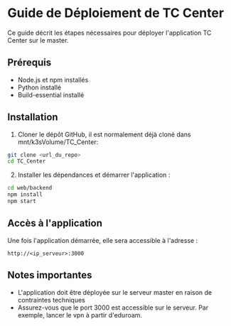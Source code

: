 # Guide de Déploiement de TC Center

Ce guide décrit les étapes nécessaires pour déployer l'application TC Center sur le master.

## Prérequis

- Node.js et npm installés
- Python installé
- Build-essential installé

## Installation

1. Cloner le dépôt GitHub, il est normalement déjà cloné dans mnt/k3sVolume/TC_Center:
```bash
git clone <url_du_repo>
cd TC_Center
```

2. Installer les dépendances et démarrer l'application :
```bash
cd web/backend
npm install
npm start
```

## Accès à l'application

Une fois l'application démarrée, elle sera accessible à l'adresse :
```
http://<ip_serveur>:3000
```

## Notes importantes

- L'application doit être déployée sur le serveur master en raison de contraintes techniques
- Assurez-vous que le port 3000 est accessible sur le serveur. Par exemple, lancer le vpn à partir d'eduroam.
